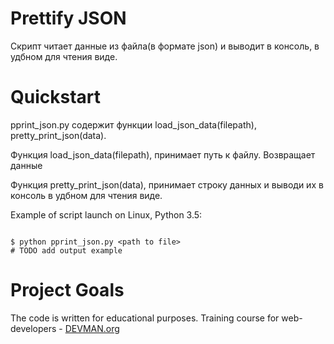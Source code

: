 # Prettify JSON

Скрипт читает данные из файла(в формате json) и выводит в консоль, в удбном для чтения виде.

# Quickstart

pprint_json.py содержит функции load_json_data(filepath), pretty_print_json(data).

Функция load_json_data(filepath), принимает путь к файлу. Возвращает данные

Функция pretty_print_json(data), принимает строку данных и выводи их в консоль в удбном для чтения виде.

Example of script launch on Linux, Python 3.5:

```#!bash

$ python pprint_json.py <path to file>
# TODO add output example

```

# Project Goals

The code is written for educational purposes. Training course for web-developers - [DEVMAN.org](https://devman.org)

